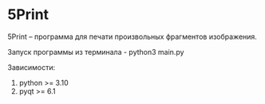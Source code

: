 # 5Print 
5Print – программа для печати произвольных фрагментов изображения.

Запуск программы из терминала - python3 main.py

Зависимости:
1. python >= 3.10
2. pyqt >= 6.1
